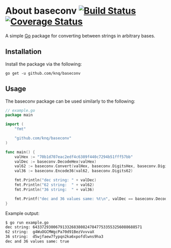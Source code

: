 # About baseconv [![Build Status](https://travis-ci.org/knq/baseconv.svg)](https://travis-ci.org/knq/baseconv) [![Coverage Status](https://coveralls.io/repos/knq/baseconv/badge.svg?branch=master&service=github)](https://coveralls.io/github/knq/baseconv?branch=master) #

A simple [Go](http://www.golang.org/project/) package for converting between
strings in arbitrary bases.

## Installation ##

Install the package via the following:

    go get -u github.com/knq/baseconv

## Usage ##

The baseconv package can be used similarly to the following:

```go
// example.go
package main

import (
    "fmt"

    "github.com/knq/baseconv"
)

func main() {
    valHex := "70b1d707eac2edf4c6389f440c7294b51fff57bb"
    valDec := baseconv.DecodeHex(valHex)
    val62 := baseconv.Convert(valHex, baseconv.DigitsHex, baseconv.Digits62)
    val36 := baseconv.Encode36(val62, baseconv.Digits62)

    fmt.Println("dec string: " + valDec)
    fmt.Println("62 string:  " + val62)
    fmt.Println("36 string:  " + val36)

    fmt.Printf("dec and 36 values same: %t\n", valDec == baseconv.Decode36(val36, baseconv.DigitsDec))
}
```

Example output:

```sh
$ go run example.go 
dec string: 643372930067913326838082478477533553256088688571
62 string:  g4WuOGCMWgcPa70d91BezVvvvaX
36 string:  d5wjfaew7fypqn2ka6xpofdlwns9ha3
dec and 36 values same: true
```
